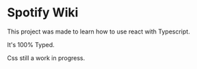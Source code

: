 # Spotify Wiki
This project was made to learn how to use react with Typescript.

It's 100% Typed.

Css still a work in progress.
